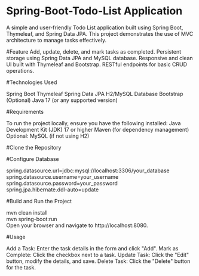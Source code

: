 # Spring-Boot-Todo-List Application

A simple and user-friendly Todo List application built using Spring Boot, Thymeleaf, and Spring Data JPA. This project demonstrates the use of MVC architecture to manage tasks effectively.

#Feature
Add, update, delete, and mark tasks as completed.
Persistent storage using Spring Data JPA and MySQL database.
Responsive and clean UI built with Thymeleaf and Bootstrap.
RESTful endpoints for basic CRUD operations.

#Technologies Used

Spring Boot
Thymeleaf
Spring Data JPA
H2/MySQL Database
Bootstrap (Optional)
Java 17 (or any supported version)

#Requirements

To run the project locally, ensure you have the following installed:
Java Development Kit (JDK) 17 or higher
Maven (for dependency management)
Optional: MySQL (if not using H2)

#Clone the Repository


#Configure Database

spring.datasource.url=jdbc:mysql://localhost:3306/your_database  
spring.datasource.username=your_username  
spring.datasource.password=your_password  
spring.jpa.hibernate.ddl-auto=update  

#Build and Run the Project

mvn clean install  
mvn spring-boot:run  
Open your browser and navigate to http://localhost:8080.

#Usage

Add a Task: Enter the task details in the form and click "Add".
Mark as Complete: Click the checkbox next to a task.
Update Task: Click the "Edit" button, modify the details, and save.
Delete Task: Click the "Delete" button for the task.
